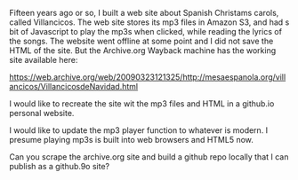 

Fifteen years ago or so, I built a web site about Spanish
Christams carols, called Villancicos.  The web site stores its
mp3 files in Amazon S3, and had s bit of Javascript to play
the mp3s when clicked, while reading the lyrics of the songs.
The website went offline at some point and I did not save the
HTML of the site.  But the Archive.org Wayback machine has the
working site available here:

https://web.archive.org/web/20090323121325/http://mesaespanola.org/villancicos/VillancicosdeNavidad.html

I would like to recreate the site wit the mp3 files and HTML in
a github.io personal website.

I would like to update the mp3 player function to whatever is
modern.  I presume playing mp3s is built into web browsers and
HTML5 now.

Can you scrape the archive.org site and build a github repo
locally that I can publish as a github.9o site?

